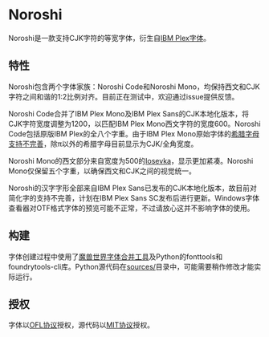 # Noroshi

Noroshi是一款支持CJK字符的等宽字体，衍生自[IBM Plex字体](https://github.com/IBM/plex)。

## 特性

Noroshi包含两个字体家族：Noroshi Code和Noroshi Mono，均保持西文和CJK字符之间和谐的1:2比例对齐。目前正在测试中，欢迎通过issue提供反馈。

Noroshi Code合并了IBM Plex Mono及IBM Plex Sans的CJK本地化版本，将CJK字符宽度调整为1200，以匹配IBM Plex Mono西文字符的宽度600。Noroshi Code包括原版IBM Plex的全八个字重。由于IBM Plex Mono原始字体的[希腊字母支持不完善](https://github.com/IBM/plex/issues/276)，除π以外的希腊字母目前显示为CJK/全角宽度。

Noroshi Mono的西文部分来自宽度为500的[Iosevka](https://github.com/be5invis/Iosevka)，显示更加紧凑。Noroshi Mono仅保留五个字重，以确保西文和CJK之间的视觉统一。

Noroshi的汉字字形全部来自IBM Plex Sans已发布的CJK本地化版本，故目前对简化字的支持不完善，计划在IBM Plex Sans SC发布后进行更新。Windows字体查看器对OTF格式字体的预览可能不正常，不过请放心这并不影响字体的使用。

## 构建

字体创建过程中使用了[魔兽世界字体合并工具](https://github.com/nowar-fonts/Warcraft-Font-Merger)及Python的fonttools和foundrytools-cli库。Python源代码在[sources/](sources/)目录中，可能需要稍作修改才能实际运行。

## 授权

字体以[OFL协议](OFL.txt)授权，源代码以[MIT协议](MIT.txt)授权。